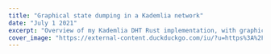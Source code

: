 ```yaml
---
title: "Graphical state dumping in a Kademlia network"
date: "July 1 2021"
excerpt: "Overview of my Kademlia DHT Rust implementation, with graphical state dumping features for a better debugging experience. In this article I will analyze the dumping techniques used in my library"
cover_image: "https://external-content.duckduckgo.com/iu/?u=https%3A%2F%2Fupload.wikimedia.org%2Fwikipedia%2Fcommons%2F2%2F20%2FChord_network.png&f=1&nofb=1"
---
```

